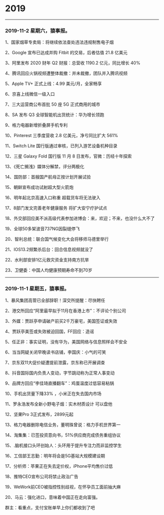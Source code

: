 
# 2019

--------------------------------------
### 2019-11-2  星期六，猿事报。  

1、国家烟草专卖局：将继续依法查处违法违规制售电子烟

2、Google 宣布已达成并购 Fitbit 的交易，后者估值 21.8 亿美元

3、阿里发布 2020 财年 Q2 财报：总营收 1190.2 亿元，同比增长 40%

4、腾讯回应火锅视频遭整体裁撤：并未裁撤，团队并入腾讯视频

5、Apple TV+ 正式上线：4.99 美元/月，全家畅享

6、京喜上线微信一级入口

7、三大运营商公布首批 50 座 5G 正式商用的城市

8、SA 发布 Q3 全球智能机出货统计：华为增长领跑

9、格力电器新增折叠屏手机专利

10、Pinterest 三季度营收 2.8 亿美元，净亏同比扩大 561%

11、Switch Lite 国行版通过审核，已列入游艺设备机种目录

12、三星 Galaxy Fold 国行版 11 月 8 日发布，官微：历经十年探索

13、《死亡搁浅》媒体分解禁，评分两极化

14、国防部：首艘国产航母正按计划开展试验

15、朝鲜宣布成功试射超大型火箭炮

16、明年起北京高速入口称重  超载货车将无法驶入

17、8部门发文完善老年健康服务 将扩大安宁疗护试点

18、外交部回应美不派高级代表参加进博会：来，欢迎；不来，也没什么大不了

19、全球50多架波音737NG因裂缝停飞

20、智利总统：联合国气候变化大会将移师马德里举行

21、IOS13.2频繁杀后台：回合信息视频就没了

22、水利部安排1亿元救灾资金支持南方抗旱

23、卫健委：中国人均健康预期寿命不到70岁

--------------------------------------
### 2019-11-1  星期五，猿事报。  

1、暴风集团高管已全部辞职！深交所提醒：尽快聘任

2、港交所回应“阿里最早拟于11月在香港上市”：不评论个别公司

3、外媒：贾跃亭申请破产前买2千万豪宅，美国签证或失效

4、贾跃亭美签或失效被迫回国，FF回应：造谣

5、任正非：事实证明，没有华为，美国网络与信息照样会不安全

6、当当网疑关闭早晚读书店铺，李国庆：小气的可笑

7、京东双11大促价疑遭提前泄露，京东称已开展调查

8、抖音国际国内负责人变动，字节跳动称为正常人事变动

9、品牌方回应“李佳琦直播翻车”：鸡蛋温度过低容易粘锅

10、手机出货量下降33% ，小米正在失去国内市场

11、罗永浩发布全新小野电子烟：实木材质设计 可以盘他

12、坚果Pro 3正式发布，2899元起

13、格力电器删除电信业务，董明珠曾说：格力手机世界第一

14、淘集集：已签投资意向书，51%供应商完成债务重组协议

15、.脑机接口头环创始人：头环用于提升专注力而非监控学生

16、工信部王志勤：明年将会是5G基站大规模建设期

17、分析师：苹果正在失去定价权，iPhone平均售价过低

18、推特CEO宣布公司将禁止政治广告

19、WeWork前CEO被指控性别歧视，在怀孕员工面前抽大麻

20、马云：强化进口，意味着中国正在走向富强。

群主：看重点，支付宝账单早上你们都收到了吧
